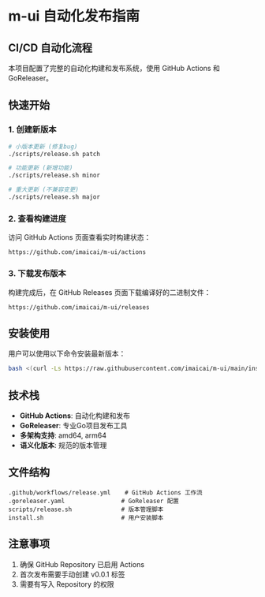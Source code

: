 # m-ui 自动化发布指南

## CI/CD 自动化流程

本项目配置了完整的自动化构建和发布系统，使用 GitHub Actions 和 GoReleaser。

## 快速开始

### 1. 创建新版本

```bash
# 小版本更新 (修复bug)
./scripts/release.sh patch

# 功能更新 (新增功能)
./scripts/release.sh minor

# 重大更新 (不兼容变更)
./scripts/release.sh major
```

### 2. 查看构建进度

访问 GitHub Actions 页面查看实时构建状态：
```
https://github.com/imaicai/m-ui/actions
```

### 3. 下载发布版本

构建完成后，在 GitHub Releases 页面下载编译好的二进制文件：
```
https://github.com/imaicai/m-ui/releases
```

## 安装使用

用户可以使用以下命令安装最新版本：

```bash
bash <(curl -Ls https://raw.githubusercontent.com/imaicai/m-ui/main/install.sh)
```

## 技术栈

- **GitHub Actions**: 自动化构建和发布
- **GoReleaser**: 专业Go项目发布工具
- **多架构支持**: amd64, arm64
- **语义化版本**: 规范的版本管理

## 文件结构

```
.github/workflows/release.yml    # GitHub Actions 工作流
.goreleaser.yaml                # GoReleaser 配置
scripts/release.sh              # 版本管理脚本
install.sh                      # 用户安装脚本
```

## 注意事项

1. 确保 GitHub Repository 已启用 Actions
2. 首次发布需要手动创建 v0.0.1 标签
3. 需要有写入 Repository 的权限